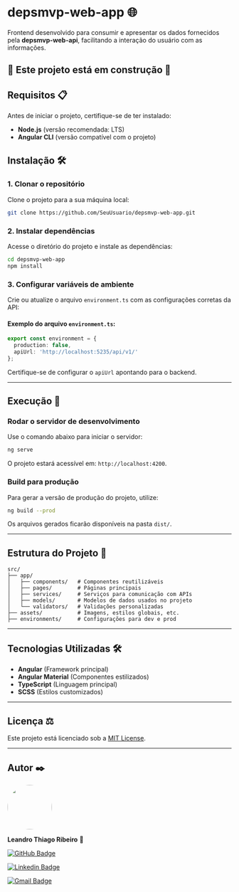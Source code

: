 # depsmvp-web-app 🌐

Frontend desenvolvido para consumir e apresentar os dados fornecidos pela **depsmvp-web-api**, facilitando a interação do usuário com as informações.

## 🚧 Este projeto está em construção 🚧

## Requisitos 📋

Antes de iniciar o projeto, certifique-se de ter instalado:

- **Node.js** (versão recomendada: LTS)
- **Angular CLI** (versão compatível com o projeto)

## Instalação 🛠️

### 1. Clonar o repositório
Clone o projeto para a sua máquina local:
```bash
git clone https://github.com/SeuUsuario/depsmvp-web-app.git
```

### 2. Instalar dependências
Acesse o diretório do projeto e instale as dependências:
```bash
cd depsmvp-web-app
npm install
```

### 3. Configurar variáveis de ambiente
Crie ou atualize o arquivo `environment.ts` com as configurações corretas da API:

#### Exemplo do arquivo `environment.ts`:
```typescript
export const environment = {
  production: false,
  apiUrl: 'http://localhost:5235/api/v1/'
};
```

Certifique-se de configurar o `apiUrl` apontando para o backend.

---

## Execução 🚀

### Rodar o servidor de desenvolvimento
Use o comando abaixo para iniciar o servidor:
```bash
ng serve
```

O projeto estará acessível em: `http://localhost:4200`.

### Build para produção
Para gerar a versão de produção do projeto, utilize:
```bash
ng build --prod
```

Os arquivos gerados ficarão disponíveis na pasta `dist/`.

---

## Estrutura do Projeto 📂

```
src/
├── app/
│   ├── components/   # Componentes reutilizáveis
│   ├── pages/        # Páginas principais
│   ├── services/     # Serviços para comunicação com APIs
│   ├── models/       # Modelos de dados usados no projeto
│   └── validators/   # Validações personalizadas
├── assets/           # Imagens, estilos globais, etc.
├── environments/     # Configurações para dev e prod
```

---

## Tecnologias Utilizadas 🛠️

- **Angular** (Framework principal)
- **Angular Material** (Componentes estilizados)
- **TypeScript** (Linguagem principal)
- **SCSS** (Estilos customizados)

---

## Licença ⚖️

Este projeto está licenciado sob a [MIT License](LICENSE).

---

## Autor ✒️

 <img style="border-radius: 50%;" src="https://avatars.githubusercontent.com/u/111009157?s=400&u=ccf989df0bb9cf41495186f2bc0564c1b03b0d4e&v=4" width="100px;" alt=""/>

**Leandro Thiago Ribeiro** 👋

[![GitHub Badge](https://img.shields.io/badge/-LeandroTRibeiro-black?style=flat-square&logo=GitHub&logoColor=white&link=https://github.com/LeandroTRibeiro)](https://github.com/LeandroTRibeiro)

[![Linkedin Badge](https://img.shields.io/badge/-LeandroRibeiro-blue?style=flat-square&logo=Linkedin&logoColor=white&link=https://www.linkedin.com/in/ribeiro-leandro/)](https://www.linkedin.com/in/ribeiro-leandro/)

[![Gmail Badge](https://img.shields.io/badge/-leandrothiago_ribeiro@hotmail.com-c14438?style=flat-square&logo=Gmail&logoColor=white&link=mailto:leandrothiago_ribeiro@hotmail.com)](mailto:leandrothiago_ribeiro@hotmail.com)
